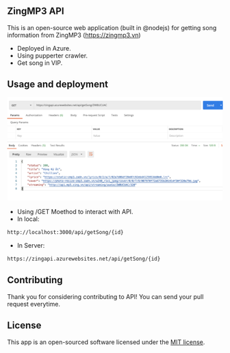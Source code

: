 ## ZingMP3 API

This is an open-source web application (built in @nodejs) for getting song information from ZingMP3 (https://zingmp3.vn)

- Deployed in Azure.
- Using pupperter crawler.
- Get song in VIP. 

## Usage and deployment
![alt text](https://github.com/kobato-chan1912/ZingMP3---API/blob/master/demo.png?raw=true)

- Using /GET Moethod to interact with API.
- In local: 
```bash
http://localhost:3000/api/getSong/{id}
```
- In Server: 
```bash
https://zingapi.azurewebsites.net/api/getSong/{id}
```

## Contributing

Thank you for considering contributing to API! You can send your pull request everytime.


## License

This app is an open-sourced software licensed under the [MIT license](https://opensource.org/licenses/MIT).

